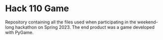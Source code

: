 # Hack 110 Game
Repository containing all the files used when participating in the weekend-long hackathon on Spring 2023. The end product was a game developed with PyGame.
